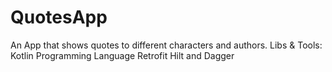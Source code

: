 # QuotesApp
An App that shows quotes to different characters and authors.
Libs & Tools:
Kotlin Programming Language
Retrofit
Hilt and Dagger
